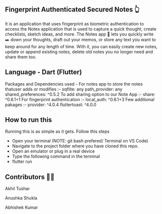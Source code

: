 ## Fingerprint Authenticated Secured Notes 👆
It is an application that uses fingerprint as biometric authentication to access the Notes application that is used to capture a quick thought, create checklists, sketch ideas, and more. The Notes app 📝 lets you quickly write ✒️ down your thoughts, draft out your memos, or store any text you want to keep around for any length of time. With it, you can easily create new notes, update or append existing notes, delete old notes you no longer need and share them too.

## Language - Dart (Flutter)
Packages and Dependencies used -
For notes app to store the notes thatuser adds or modifies :- sqflite: any
path_provider: any
shared_preferences: ^0.5.2
To add sharing option to our Note App :- share: ^0.6.1+1
For fingerprint authentication :- local_auth: ^0.6.1+3
Few additional pakages :-
provider: ^4.0.4
fluttertoast: ^4.0.0
## How to run this
Running this is as simple as it gets. Follow this steps

* Open your terminal (NOTE: git bash prefered/ Terminal on VS Code)
* Navigate to the project folder where you have cloned this repo.
* Open an emulator or plug in a real device
* Type the following command in the terminal
* flutter run
## Contributors 👩‍💻
Akhil Tushar

Anushka Shukla

Abhishek Kumar
